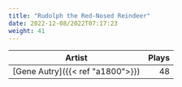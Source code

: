 ```yaml
---
title: "Rudolph the Red-Nosed Reindeer"
date: 2022-12-08/2022T07:17:23
weight: 41
---
```




 Artist | Plays 
----- | -----:
[Gene Autry]({{< ref "a1800">}}) | 48
